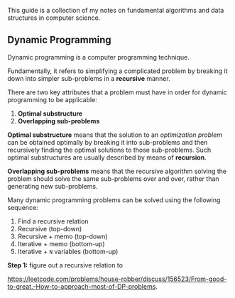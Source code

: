 This guide is a collection of my notes on fundamental algorithms and data structures in computer science.

## Dynamic Programming

Dynamic programming is a computer programming technique.

Fundamentally, it refers to simplifying a complicated problem by breaking it down into simpler sub-problems in a **recursive** manner.

There are two key attributes that a problem must have in order for dynamic programming to be applicable: 
1. **Optimal substructure**
2. **Overlapping sub-problems**

**Optimal substructure** means that the solution to an *optimization problem* can be obtained optimally by breaking it into sub-problems and then recursively finding the optimal solutions to those sub-problems. Such optimal substructures are usually described by means of **recursion**.

**Overlapping sub-problems** means that the recursive algorithm solving the problem should solve the same sub-problems over and over, rather than generating new sub-problems.

Many dynamic programming problems can be solved using the following sequence:

1. Find a recursive relation
2. Recursive (top-down)
3. Recursive + memo (top-down)
4. Iterative + memo (bottom-up)
5. Iterative + `N` variables (bottom-up)

**Step 1:** figure out a recursive relation to 

https://leetcode.com/problems/house-robber/discuss/156523/From-good-to-great.-How-to-approach-most-of-DP-problems.
